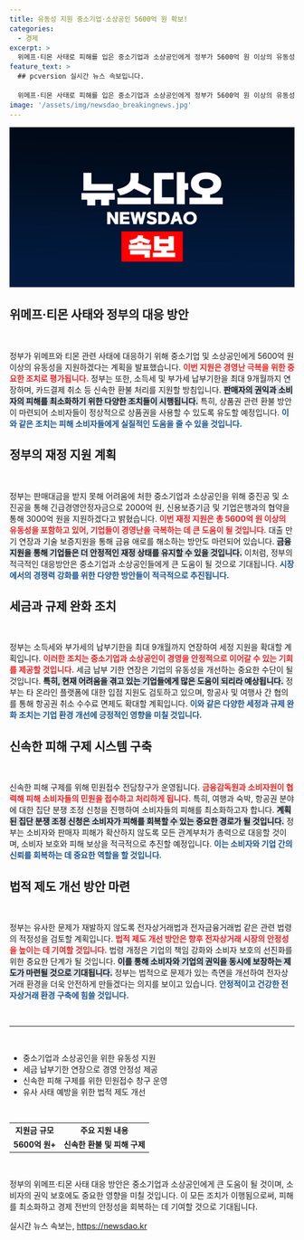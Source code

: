 ```yaml
---
title: 유동성 지원 중소기업·소상공인 5600억 원 확보!
categories:
  - 경제
excerpt: >
  위메프·티몬 사태로 피해를 입은 중소기업과 소상공인에게 정부가 5600억 원 이상의 유동성을 지원합니다. 세금 납부 기한 연장과 신속 환불 지원 등으로 경영 안정을 도울 계획입니다.
feature_text: >
  ## pcversion 실시간 뉴스 속보입니다.

  위메프·티몬 사태로 피해를 입은 중소기업과 소상공인에게 정부가 5600억 원 이상의 유동성을 지원합니다. 세금 납부 기한 연장과 신속 환불 지원 등으로 경영 안정을 도울 계획입니다.
image: '/assets/img/newsdao_breakingnews.jpg'
---
```


<p><img src="/assets/img/newsdao_breakingnews.jpg" alt="pcversion 속보" /></p>

<h2 data-ke-size="size26">위메프·티몬 사태와 정부의 대응 방안</h2>

<p data-ke-size="size16">&nbsp;</p>

<p>정부가 위메프와 티몬 관련 사태에 대응하기 위해 중소기업 및 소상공인에게 5600억 원 이상의 유동성을 지원하겠다는 계획을 발표했습니다. <b><span style="color: #ee2323;">이번 지원은 경영난 극복을 위한 중요한 조치로 평가됩니다.</span></b> 정부는 또한, 소득세 및 부가세 납부기한을 최대 9개월까지 연장하며, 카드결제 취소 등 신속한 환불 처리를 지원할 방침입니다. <b><span style="background-color: #21538527;">판매자의 권익과 소비자의 피해를 최소화하기 위한 다양한 조치들이 시행됩니다.</span></b> 특히, 상품권 관련 환불 방안이 마련되어 소비자들이 정상적으로 상품권을 사용할 수 있도록 유도할 예정입니다. <b><span style="color: #1a5490;">이와 같은 조치는 피해 소비자들에게 실질적인 도움을 줄 수 있을 것입니다.</span></b></p>

<h2 data-ke-size="size26">정부의 재정 지원 계획</h2>

<p data-ke-size="size16">&nbsp;</p>

<p>정부는 판매대금을 받지 못해 어려움에 처한 중소기업과 소상공인을 위해 중진공 및 소진공을 통해 긴급경영안정자금으로 2000억 원, 신용보증기금 및 기업은행과의 협약을 통해 3000억 원을 지원하겠다고 밝혔습니다. <b><span style="color: #ee2323;">이번 재정 지원은 총 5600억 원 이상의 유동성을 포함하고 있어, 기업들이 경영난을 극복하는 데 큰 도움이 될 것입니다.</span></b> 대출 만기 연장과 기술 보증지원을 통해 금융 애로를 해소하는 방안도 마련되어 있습니다. <b><span style="background-color: #21538527;">금융 지원을 통해 기업들은 더 안정적인 재정 상태를 유지할 수 있을 것입니다.</span></b> 이처럼, 정부의 적극적인 대응방안은 중소기업과 소상공인들에게 큰 도움이 될 것으로 기대됩니다. <b><span style="color: #1a5490;">시장에서의 경쟁력 강화를 위한 다양한 방안들이 적극적으로 추진됩니다.</span></b></p>

<h2 data-ke-size="size26">세금과 규제 완화 조치</h2>

<p data-ke-size="size16">&nbsp;</p>

<p>정부는 소득세와 부가세의 납부기한을 최대 9개월까지 연장하여 세정 지원을 확대할 계획입니다. <b><span style="color: #ee2323;">이러한 조치는 중소기업과 소상공인이 경영을 안정적으로 이어갈 수 있는 기회를 제공할 것입니다.</span></b> 세금 납부 기한 연장은 기업의 유동성을 개선하는 중요한 수단이 될 것입니다. <b><span style="background-color: #21538527;">특히, 현재 어려움을 겪고 있는 기업들에게 많은 도움이 되리라 예상됩니다.</span></b> 정부는 타 온라인 플랫폼에 대한 입점 지원도 검토하고 있으며, 항공사 및 여행사 간 협의를 통해 항공권 취소 수수료 면제도 확대할 계획입니다. <b><span style="color: #1a5490;">이와 같은 다양한 세정과 규제 완화 조치는 기업 환경 개선에 긍정적인 영향을 미칠 것입니다.</span></b></p>

<h2 data-ke-size="size26">신속한 피해 구제 시스템 구축</h2>

<p data-ke-size="size16">&nbsp;</p>

<p>신속한 피해 구제를 위해 민원접수 전담창구가 운영됩니다. <b><span style="color: #ee2323;">금융감독원과 소비자원이 협력해 피해 소비자들의 민원을 접수하고 처리하게 됩니다.</span></b> 특히, 여행과 숙박, 항공권 분야에 대한 집단 분쟁 조정 신청을 진행하여 소비자들의 피해를 최소화하고자 합니다. <b><span style="background-color: #21538527;">계획된 집단 분쟁 조정 신청은 소비자가 피해를 회복할 수 있는 중요한 경로가 될 것입니다.</span></b> 정부는 소비자와 판매자 피해가 확산하지 않도록 모든 관계부처가 총력으로 대응할 것이며, 소비자 보호와 피해 보상을 적극적으로 추진할 예정입니다. <b><span style="color: #1a5490;">이는 소비자와 기업 간의 신뢰를 회복하는 데 중요한 역할을 할 것입니다.</span></b></p>

<h2 data-ke-size="size26">법적 제도 개선 방안 마련</h2>

<p data-ke-size="size16">&nbsp;</p>

<p>정부는 유사한 문제가 재발하지 않도록 전자상거래법과 전자금융거래법 같은 관련 법령의 적정성을 검토할 계획입니다. <b><span style="color: #ee2323;">법적 제도 개선 방안은 향후 전자상거래 시장의 안정성을 높이는 데 기여할 것입니다.</span></b> 법령 개정은 기업의 책임 강화와 소비자 보호의 선진화를 위한 중요한 단계가 될 것입니다. <b><span style="background-color: #21538527;">이를 통해 소비자와 기업의 권익을 동시에 보장하는 제도가 마련될 것으로 기대됩니다.</span></b> 정부는 법적으로 문제가 있는 측면을 개선하여 전자상거래 환경을 더욱 안전하게 만들겠다는 의지를 보이고 있습니다. <b><span style="color: #1a5490;">안정적이고 건강한 전자상거래 환경 구축에 힘쓸 것입니다.</span></b></p>

<p data-ke-size="size16">&nbsp;</p>

<hr />

<p data-ke-size="size16">&nbsp;</p>

<ul>
    <li>중소기업과 소상공인을 위한 유동성 지원</li>
    <li>세금 납부기한 연장으로 경영 안정성 제공</li>
    <li>신속한 피해 구제를 위한 민원접수 창구 운영</li>
    <li>유사 사태 예방을 위한 법적 제도 개선</li>
</ul>

<p data-ke-size="size16">&nbsp;</p>

<table>
    <tr>
        <td style="text-align: center; height: 17px;"><b>지원금 규모</b></td>
        <td style="text-align: center; height: 17px;"><b>주요 지원 내용</b></td>
    </tr>
    <tr>
        <td style="text-align: center; height: 17px;"><b>5600억 원+</b></td>
        <td style="text-align: center; height: 17px;"><b>신속한 환불 및 피해 구제</b></td>
    </tr>
</table>

<p data-ke-size="size16">&nbsp;</p>

<p>정부의 위메프·티몬 사태 대응 방안은 중소기업과 소상공인에게 큰 도움이 될 것이며, 소비자의 권익 보호에도 중요한 영향을 미칠 것입니다. 이 모든 조치가 이행됨으로써, 피해를 최소화하고 경제 전반의 안정성을 회복하는 데 기여할 것으로 기대됩니다.</p>
실시간 뉴스 속보는, <a href="https://newsdao.kr" rel="dofollow">https://newsdao.kr</a>


